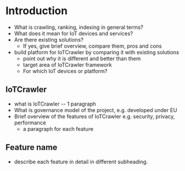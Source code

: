 # Introduction
* What is crawling, ranking, indexing in general terms? 
* What does it mean for IoT devices and services?
* Are there existing solutions? 
  * If yes, give brief overview, compare them, pros and cons
* build platform for IoTCrawler by comparing it with existing solutions
  * point out why it is different and better than them
  * target area of IoTCrawler framework
  * For which IoT devices or platform?
## IoTCrawler
* what is IoTCrawler -- 1 paragraph
* What is governance model of the project, e.g. developed under EU 
* Brief overview of the features of IoTCrawler e.g. security, privacy, performance
  * a paragraph for each feature
## Feature name
* describe each feature in detail in different subheading.
